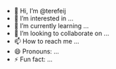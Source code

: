 - 👋 Hi, I’m @terefeij
- 👀 I’m interested in ...
- 🌱 I’m currently learning ...
- 💞️ I’m looking to collaborate on ...
- 📫 How to reach me ...
- 😄 Pronouns: ...
- ⚡ Fun fact: ...

<!---
terefeij/terefeij is a ✨ special ✨ repository because its `README.md` (this file) appears on your GitHub profile.
You can click the Preview link to take a look at your changes.
--->
